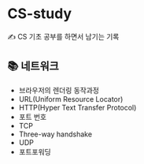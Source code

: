 # CS-study

✍️ CS 기초 공부를 하면서 남기는 기록

## 📚 네트워크

- 브라우저의 렌더링 동작과정
- URL(Uniform Resource Locator)
- HTTP(Hyper Text Transfer Protocol)
- 포트 번호
- TCP
- Three-way handshake
- UDP
- 포트포워딩

